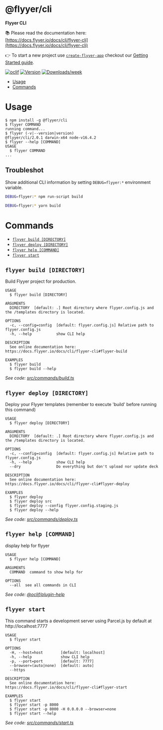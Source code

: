 @flyyer/cli
===========

**Flyyer CLI**

📚 Please read the documentation here: [https://docs.flyyer.io/docs/cli/flyyer-cli](https://docs.flyyer.io/docs/cli/flyyer-cli)

👉 To start a new project use [`create-flyyer-app`](https://github.com/useflyyer/create-flyyer-app) checkout our [Getting Started guide](https://docs.flyyer.io/docs/).

[![oclif](https://img.shields.io/badge/cli-oclif-brightgreen.svg)](https://oclif.io)
[![Version](https://img.shields.io/npm/v/@flyyer/cli.svg)](https://npmjs.org/package/@flyyer/cli)
[![Downloads/week](https://img.shields.io/npm/dw/@flyyer/cli.svg)](https://npmjs.org/package/@flyyer/cli)

<!-- toc -->
* [Usage](#usage)
* [Commands](#commands)
<!-- tocstop -->
# Usage
<!-- usage -->
```sh-session
$ npm install -g @flyyer/cli
$ flyyer COMMAND
running command...
$ flyyer (-v|--version|version)
@flyyer/cli/2.0.1 darwin-x64 node-v16.4.2
$ flyyer --help [COMMAND]
USAGE
  $ flyyer COMMAND
...
```
<!-- usagestop -->

## Troubleshot

Show additional CLI information by setting `DEBUG=flyyer:*` environment variable.

```sh
DEBUG=flyyer:* npm run-script build

DEBUG=flyyer:* yarn build
```

# Commands
<!-- commands -->
* [`flyyer build [DIRECTORY]`](#flyyer-build-directory)
* [`flyyer deploy [DIRECTORY]`](#flyyer-deploy-directory)
* [`flyyer help [COMMAND]`](#flyyer-help-command)
* [`flyyer start`](#flyyer-start)

## `flyyer build [DIRECTORY]`

Build Flyyer project for production.

```
USAGE
  $ flyyer build [DIRECTORY]

ARGUMENTS
  DIRECTORY  [default: .] Root directory where flyyer.config.js and the /templates directory is located.

OPTIONS
  -c, --config=config  [default: flyyer.config.js] Relative path to flyyer.config.js
  -h, --help           show CLI help

DESCRIPTION
  See online documentation here: https://docs.flyyer.io/docs/cli/flyyer-cli#flyyer-build

EXAMPLES
  $ flyyer build
  $ flyyer build --help
```

_See code: [src/commands/build.ts](https://github.com/useflyyer/flyyer-cli/blob/v2.0.1/src/commands/build.ts)_

## `flyyer deploy [DIRECTORY]`

Deploy your Flyyer templates (remember to execute 'build' before running this command)

```
USAGE
  $ flyyer deploy [DIRECTORY]

ARGUMENTS
  DIRECTORY  [default: .] Root directory where flyyer.config.js and the /templates directory is located.

OPTIONS
  -c, --config=config  [default: flyyer.config.js] Relative path to flyyer.config.js
  -h, --help           show CLI help
  --dry                Do everything but don't upload nor update deck

DESCRIPTION
  See online documentation here: https://docs.flyyer.io/docs/cli/flyyer-cli#flyyer-deploy

EXAMPLES
  $ flyyer deploy
  $ flyyer deploy src
  $ flyyer deploy --config flyyer.config.staging.js
  $ flyyer deploy --help
```

_See code: [src/commands/deploy.ts](https://github.com/useflyyer/flyyer-cli/blob/v2.0.1/src/commands/deploy.ts)_

## `flyyer help [COMMAND]`

display help for flyyer

```
USAGE
  $ flyyer help [COMMAND]

ARGUMENTS
  COMMAND  command to show help for

OPTIONS
  --all  see all commands in CLI
```

_See code: [@oclif/plugin-help](https://github.com/oclif/plugin-help/blob/v3.2.3/src/commands/help.ts)_

## `flyyer start`

This command starts a development server using Parcel.js by default at http://localhost:7777

```
USAGE
  $ flyyer start

OPTIONS
  -H, --host=host        [default: localhost]
  -h, --help             show CLI help
  -p, --port=port        [default: 7777]
  --browser=(auto|none)  [default: auto]
  --https

DESCRIPTION
  See online documentation here: https://docs.flyyer.io/docs/cli/flyyer-cli#flyyer-start

EXAMPLES
  $ flyyer start
  $ flyyer start -p 8000
  $ flyyer start -p 8000 -H 0.0.0.0 --browser=none
  $ flyyer start --help
```

_See code: [src/commands/start.ts](https://github.com/useflyyer/flyyer-cli/blob/v2.0.1/src/commands/start.ts)_
<!-- commandsstop -->
